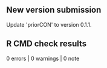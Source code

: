 ## New version submission

Update 'priorCON' to version 0.1.1.

## R CMD check results

0 errors | 0 warnings | 0 note
